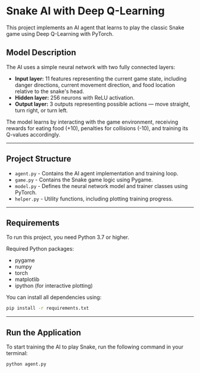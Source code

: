 # Snake AI with Deep Q-Learning

This project implements an AI agent that learns to play the classic Snake game using Deep Q-Learning with PyTorch.

## Model Description

The AI uses a simple neural network with two fully connected layers:

- **Input layer:** 11 features representing the current game state, including danger directions, current movement direction, and food location relative to the snake's head.
- **Hidden layer:** 256 neurons with ReLU activation.
- **Output layer:** 3 outputs representing possible actions — move straight, turn right, or turn left.

The model learns by interacting with the game environment, receiving rewards for eating food (+10), penalties for collisions (-10), and training its Q-values accordingly.

---

## Project Structure

- `agent.py` - Contains the AI agent implementation and training loop.
- `game.py` - Contains the Snake game logic using Pygame.
- `model.py` - Defines the neural network model and trainer classes using PyTorch.
- `helper.py` - Utility functions, including plotting training progress.

---

## Requirements

To run this project, you need Python 3.7 or higher.

Required Python packages:

- pygame
- numpy
- torch
- matplotlib
- ipython (for interactive plotting)

You can install all dependencies using:

```bash
pip install -r requirements.txt
```
---

## Run the Application

To start training the AI to play Snake, run the following command in your terminal:

```bash
python agent.py
```